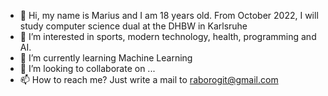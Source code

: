 - 👋 Hi, my name is Marius and I am 18 years old. From October 2022, I will study computer science dual at the DHBW in Karlsruhe
- 👀 I’m interested in sports, modern technology, health, programming and AI.
- 🌱 I’m currently learning Machine Learning
- 💞️ I’m looking to collaborate on ...
- 📫 How to reach me? Just write a mail to raborogit@gmail.com

<!---
Raboro/Raboro is a ✨ special ✨ repository because its `README.md` (this file) appears on your GitHub profile.
You can click the Preview link to take a look at your changes.
--->
